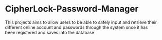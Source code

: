 # CipherLock-Password-Manager
This projects aims to allow users to be able to safely input and retrieve their different online account and passwords through the system once it has been registered and saves into the database
